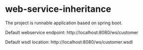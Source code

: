 # web-service-inheritance

The project is runnable application based on spring boot.

Default webservice endpoint: http://localhost:8080/ws/customer

Default wsdl location: http://localhost:8080/ws/customer.wsdl

